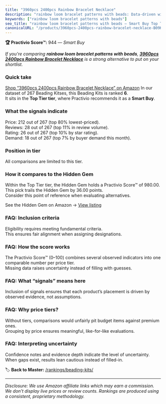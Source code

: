 ```yaml
---
title: "3960pcs 2400pcs Rainbow Bracelet Necklace"
description: "rainbow loom bracelet patterns with beads: Data-driven within Top Tier ranking using the Practivio Score™. Positioned by quality, value, demand, findability, m…"
keywords: ["rainbow loom bracelet patterns with beads"]
seo_title: "rainbow loom bracelet patterns with beads — Smart Buy Top Tier (2025)"
canonicalURL: "/products/3960pcs-2400pcs-rainbow-bracelet-necklace-B09KMTP61W/"
---
```


**🏆 Practivio Score™:** 944 — _Smart Buy_


*If you're comparing **rainbow loom bracelet patterns with beads**, **[3960pcs 2400pcs Rainbow Bracelet Necklace](https://www.amazon.com/dp/B09KMTP61W?tag=practivio-20)** is a strong alternative to put on your shortlist.*
### Quick take
[Shop “3960pcs 2400pcs Rainbow Bracelet Necklace” on Amazon](https://www.amazon.com/dp/B09KMTP61W?tag=practivio-20)
In our dataset of 267 Beading Kitses, this Beading Kits is ranked **6**.  
It sits in the **Top Tier tier**, where Practivio recommends it as a **Smart Buy**.

### What the signals indicate
Price: 212 out of 267 (top 80% lowest-priced).  
Reviews: 28 out of 267 (top 11% in review volume).  
Rating: 26 out of 267 (top 10% by star rating).  
Demand: 18 out of 267 (top 7% by buyer demand this month).

### Position in tier
All comparisons are limited to this tier.

### How it compares to the Hidden Gem
Within the Top Tier tier, the Hidden Gem holds a Practivio Score™ of 980.00.  
This pick trails the Hidden Gem by 36.00 points.  
Consider this point of reference when evaluating alternatives.  

See the Hidden Gem on Amazon → [View listing](https://www.amazon.com/dp/B087WL6JXW?tag=practivio-20)

### FAQ: Inclusion criteria
Eligibility requires meeting fundamental criteria.  
This ensures fair alignment when assigning designations.

### FAQ: How the score works
The Practivio Score™ (0–100) combines several observed indicators into one comparable number per price tier.  
Missing data raises uncertainty instead of filling with guesses.

### FAQ: What “signals” means here
Inclusion of signals ensures that each product’s placement is driven by observed evidence, not assumptions.

### FAQ: Why price tiers?
Without tiers, comparisons would unfairly pit budget items against premium ones.  
Grouping by price ensures meaningful, like-for-like evaluations.

### FAQ: Interpreting uncertainty
Confidence notes and evidence depth indicate the level of uncertainty.  
When gaps exist, results lean cautious instead of filled-in.


🏷️ **Back to Master:** [/rankings/beading-kits/](/rankings/beading-kits/)

---
_Disclosure: We use Amazon affiliate links which may earn a commission. We don’t display live prices or review counts. Rankings are produced using a consistent, proprietary methodology._
